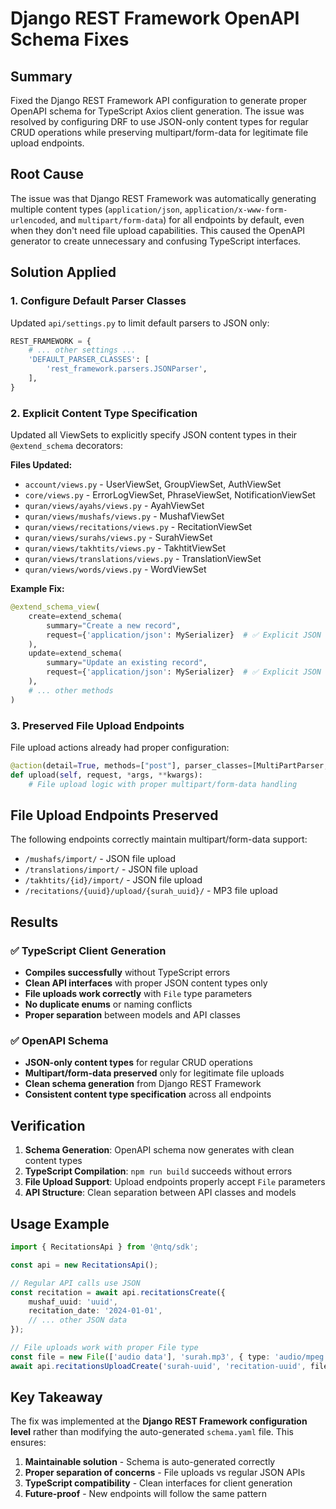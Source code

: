 # Django REST Framework OpenAPI Schema Fixes

## Summary

Fixed the Django REST Framework API configuration to generate proper OpenAPI schema for TypeScript Axios client generation. The issue was resolved by configuring DRF to use JSON-only content types for regular CRUD operations while preserving multipart/form-data for legitimate file upload endpoints.

## Root Cause

The issue was that Django REST Framework was automatically generating multiple content types (`application/json`, `application/x-www-form-urlencoded`, and `multipart/form-data`) for all endpoints by default, even when they don't need file upload capabilities. This caused the OpenAPI generator to create unnecessary and confusing TypeScript interfaces.

## Solution Applied

### 1. **Configure Default Parser Classes** 
Updated `api/settings.py` to limit default parsers to JSON only:

```python
REST_FRAMEWORK = {
    # ... other settings ...
    'DEFAULT_PARSER_CLASSES': [
        'rest_framework.parsers.JSONParser',
    ],
}
```

### 2. **Explicit Content Type Specification**
Updated all ViewSets to explicitly specify JSON content types in their `@extend_schema` decorators:

**Files Updated:**
- `account/views.py` - UserViewSet, GroupViewSet, AuthViewSet
- `core/views.py` - ErrorLogViewSet, PhraseViewSet, NotificationViewSet  
- `quran/views/ayahs/views.py` - AyahViewSet
- `quran/views/mushafs/views.py` - MushafViewSet
- `quran/views/recitations/views.py` - RecitationViewSet
- `quran/views/surahs/views.py` - SurahViewSet
- `quran/views/takhtits/views.py` - TakhtitViewSet
- `quran/views/translations/views.py` - TranslationViewSet
- `quran/views/words/views.py` - WordViewSet

**Example Fix:**
```python
@extend_schema_view(
    create=extend_schema(
        summary="Create a new record",
        request={'application/json': MySerializer}  # ✅ Explicit JSON content type
    ),
    update=extend_schema(
        summary="Update an existing record",
        request={'application/json': MySerializer}  # ✅ Explicit JSON content type
    ),
    # ... other methods
)
```

### 3. **Preserved File Upload Endpoints**
File upload actions already had proper configuration:

```python
@action(detail=True, methods=["post"], parser_classes=[MultiPartParser, FormParser])
def upload(self, request, *args, **kwargs):
    # File upload logic with proper multipart/form-data handling
```

## File Upload Endpoints Preserved

The following endpoints correctly maintain multipart/form-data support:
- `/mushafs/import/` - JSON file upload
- `/translations/import/` - JSON file upload  
- `/takhtits/{id}/import/` - JSON file upload
- `/recitations/{uuid}/upload/{surah_uuid}/` - MP3 file upload

## Results

### ✅ **TypeScript Client Generation**
- **Compiles successfully** without TypeScript errors
- **Clean API interfaces** with proper JSON content types only  
- **File uploads work correctly** with `File` type parameters
- **No duplicate enums** or naming conflicts
- **Proper separation** between models and API classes

### ✅ **OpenAPI Schema**
- **JSON-only content types** for regular CRUD operations
- **Multipart/form-data preserved** only for legitimate file uploads
- **Clean schema generation** from Django REST Framework
- **Consistent content type specification** across all endpoints

## Verification

1. **Schema Generation**: OpenAPI schema now generates with clean content types
2. **TypeScript Compilation**: `npm run build` succeeds without errors
3. **File Upload Support**: Upload endpoints properly accept `File` parameters
4. **API Structure**: Clean separation between API classes and models

## Usage Example

```typescript
import { RecitationsApi } from '@ntq/sdk';

const api = new RecitationsApi();

// Regular API calls use JSON
const recitation = await api.recitationsCreate({
    mushaf_uuid: 'uuid',
    recitation_date: '2024-01-01',
    // ... other JSON data
});

// File uploads work with proper File type
const file = new File(['audio data'], 'surah.mp3', { type: 'audio/mpeg' });
await api.recitationsUploadCreate('surah-uuid', 'recitation-uuid', file);
```

## Key Takeaway

The fix was implemented at the **Django REST Framework configuration level** rather than modifying the auto-generated `schema.yaml` file. This ensures:

1. **Maintainable solution** - Schema is auto-generated correctly
2. **Proper separation of concerns** - File uploads vs regular JSON APIs  
3. **TypeScript compatibility** - Clean interfaces for client generation
4. **Future-proof** - New endpoints will follow the same pattern